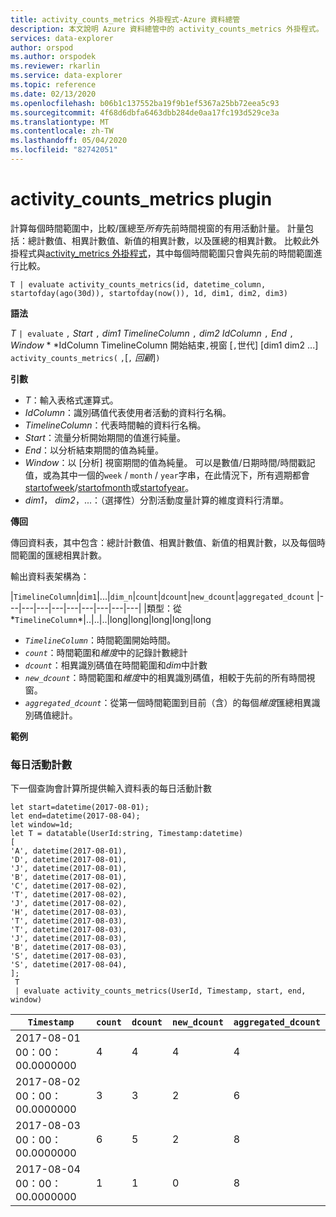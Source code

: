 ```yaml
---
title: activity_counts_metrics 外掛程式-Azure 資料總管
description: 本文說明 Azure 資料總管中的 activity_counts_metrics 外掛程式。
services: data-explorer
author: orspod
ms.author: orspodek
ms.reviewer: rkarlin
ms.service: data-explorer
ms.topic: reference
ms.date: 02/13/2020
ms.openlocfilehash: b06b1c137552ba19f9b1ef5367a25bb72eea5c93
ms.sourcegitcommit: 4f68d6dbfa6463dbb284de0aa17fc193d529ce3a
ms.translationtype: MT
ms.contentlocale: zh-TW
ms.lasthandoff: 05/04/2020
ms.locfileid: "82742051"
---
```

# <a name="activity_counts_metrics-plugin"></a>activity_counts_metrics plugin

計算每個時間範圍中，比較/匯總至*所有*先前時間視窗的有用活動計量。 計量包括：總計數值、相異計數值、新值的相異計數，以及匯總的相異計數。 比較此外掛程式與[activity_metrics 外掛程式](activity-metrics-plugin.md)，其中每個時間範圍只會與先前的時間範圍進行比較。

```kusto
T | evaluate activity_counts_metrics(id, datetime_column, startofday(ago(30d)), startofday(now()), 1d, dim1, dim2, dim3)
```

**語法**

*T* `| evaluate` `,` *Start* `,` *dim1* *TimelineColumn* `,` *dim2* *IdColumn* `,` *End* `,` *Window* * *IdColumn TimelineColumn 開始結束`,`視窗 [`,`世代] [dim1 dim2 ...] `activity_counts_metrics(` `,`[`,` *回顧*]`)`

**引數**

* *T*：輸入表格式運算式。
* *IdColumn*：識別碼值代表使用者活動的資料行名稱。 
* *TimelineColumn*：代表時間軸的資料行名稱。
* *Start*：流量分析開始期間的值進行純量。
* *End*：以分析結束期間的值為純量。
* *Window*：以 [分析] 視窗期間的值為純量。 可以是數值/日期時間/時間戳記值，或為其中一個的`week` / `month` / `year`字串，在此情況下，所有週期都會[startofweek](startofweekfunction.md)/[startofmonth](startofmonthfunction.md)或[startofyear](startofyearfunction.md)。 
* *dim1*， *dim2*，...：（選擇性）分割活動度量計算的維度資料行清單。

**傳回**

傳回資料表，其中包含：總計計數值、相異計數值、新值的相異計數，以及每個時間範圍的匯總相異計數。

輸出資料表架構為：

|`TimelineColumn`|`dim1`|...|`dim_n`|`count`|`dcount`|`new_dcount`|`aggregated_dcount`
|---|---|---|---|---|---|---|---|---|
|類型：從*`TimelineColumn`*|..|..|..|long|long|long|long|long


* *`TimelineColumn`*：時間範圍開始時間。
* *`count`*：時間範圍和*維度*中的記錄計數總計
* *`dcount`*：相異識別碼值在時間範圍和*dim*中計數
* *`new_dcount`*：時間範圍和*維度*中的相異識別碼值，相較于先前的所有時間視窗。 
* *`aggregated_dcount`*：從第一個時間範圍到目前（含）的每個*維度*匯總相異識別碼值總計。

**範例**

### <a name="daily-activity-counts"></a>每日活動計數 

下一個查詢會計算所提供輸入資料表的每日活動計數

```kusto
let start=datetime(2017-08-01);
let end=datetime(2017-08-04);
let window=1d;
let T = datatable(UserId:string, Timestamp:datetime)
[
'A', datetime(2017-08-01),
'D', datetime(2017-08-01), 
'J', datetime(2017-08-01),
'B', datetime(2017-08-01),
'C', datetime(2017-08-02),  
'T', datetime(2017-08-02),
'J', datetime(2017-08-02),
'H', datetime(2017-08-03),
'T', datetime(2017-08-03),
'T', datetime(2017-08-03),
'J', datetime(2017-08-03),
'B', datetime(2017-08-03),
'S', datetime(2017-08-03),
'S', datetime(2017-08-04),
];
 T 
 | evaluate activity_counts_metrics(UserId, Timestamp, start, end, window)
```

|`Timestamp`|`count`|`dcount`|`new_dcount`|`aggregated_dcount`|
|---|---|---|---|---|
|2017-08-01 00：00：00.0000000|4|4|4|4|
|2017-08-02 00：00：00.0000000|3|3|2|6|
|2017-08-03 00：00：00.0000000|6|5|2|8|
|2017-08-04 00：00：00.0000000|1|1|0|8|


